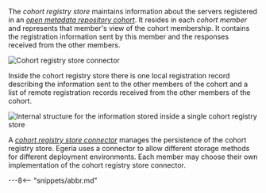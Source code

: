 <!-- SPDX-License-Identifier: CC-BY-4.0 -->
<!-- Copyright Contributors to the ODPi Egeria project. -->


The *cohort registry store* maintains information about the servers registered in an *[open metadata repository cohort](/egeria-docs/concepts/cohort-member)*.  It resides in each *cohort member* and represents that member's view of the cohort membership.   It contains the registration information sent by this member and the responses received from the other members.

![Cohort registry store connector](/egeria-docs/connectors/runtime/cohort-registry-store-connector.svg)

Inside the cohort registry store there is one local registration record describing the information sent to the other members of the cohort and a list of remote registration records received from the other members of the cohort.

![Internal structure for the information stored inside a single cohort registry store](/egeria-docs/connectors/runtime/cohort-registry-store-contents.svg)

A *[cohort registry store connector](/egeria-docs/concepts/cohort-registry-store-connector)* manages the persistence of the cohort registry store.  Egeria uses a connector to allow different storage methods for different deployment environments.  Each member may choose their own implementation of the cohort registry store connector.

---8<-- "snippets/abbr.md"
